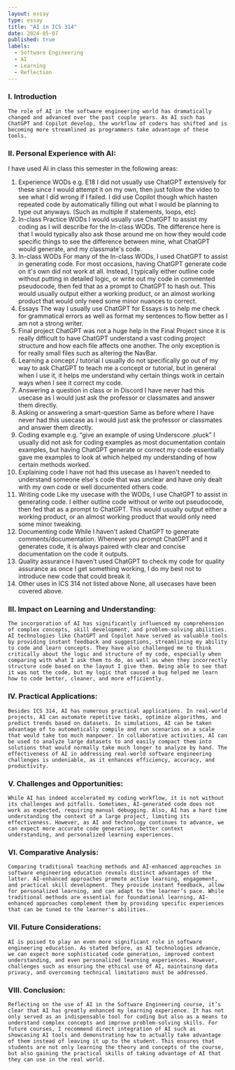 ```yaml
---
layout: essay
type: essay
title: "AI in ICS 314"
date: 2024-05-07
published: true
labels:
  - Software Engineering
  - AI
  - Learning
  - Reflection
---
```

### I. Introduction
    The role of AI in the software engineering world has dramatically changed and advanced over the past couple years. As AI such has ChatGPT and Copilot develop, the workflow of coders has shifted and is becoming more streamlined as programmers take advantage of these tools.

### II. Personal Experience with AI:
I have used AI in class this semester in the following areas:

  1. Experience WODs e.g. E18
        I did not usually use ChatGPT extensively for these since I would attempt it on my own, then just follow the video to see what I did wrong if I failed. I did use Copilot though which hasten repeated code by automatically filling out what I would be planning to type out anyways. (Such as multiple if statements, loops, etc)
  2. In-class Practice WODs
        I would usually use ChatGPT to assist my coding as I will describe for the In-class WODs. The difference here is that I would typically also ask those around me on how they would code specific things to see the difference between mine, what ChatGPT would generate, and my classmate's code.
  3. In-class WODs
        For many of the In-class WODs, I used ChatGPT to assist in generating code. For most occasions, having ChatGPT generate code on it's own did not work at all. Instead, I typically either outline code without putting in detailed logic, or write out my code in commented pseudocode, then fed that as a prompt to ChatGPT to hash out. This would usually output either a working product, or an almost working product that would only need some minor nuances to correct.
  4. Essays
        The way I usually use ChatGPT for Essays is to help me check for grammatical errors as well as format my sentences to flow better as I am not a strong writer.
  5. Final project
        ChatGPT was not a huge help in the Final Project since it is really difficult to have ChatGPT understand a vast coding project structure and how each file affects one another. The only exception is for really small files such as altering the NavBar.
  6. Learning a concept / tutorial
        I usually do not specifically go out of my way to ask ChatGPT to teach me a concept or tutorial, but in general when I use it, it helps me understand why certain things work in certain ways when I see it correct my code.
  7. Answering a question in class or in Discord
        I have never had this usecase as I would just ask the professor or classmates and answer them directly.
  8. Asking or answering a smart-question
        Same as before where I have never had this usecase as I would just ask the professor or classmates and answer them directly.
  9. Coding example e.g. “give an example of using Underscore .pluck”
        I usually did not ask for coding examples as most documentation contain examples, but having ChatGPT generate or correct my code essentially gave me examples to look at which helped my understanding of how certain methods worked.
  10. Explaining code
        I have not had this usecase as I haven't needed to understand someone else's code that was unclear and have only dealt with my own code or well documented others code.
  11. Writing code
        Like my usecase with the WODs, I use ChatGPT to assist in generating code. I either outline code without or write out pseudocode, then fed that as a prompt to ChatGPT. This would usually output either a working product, or an almost working product that would only need some minor tweaking.
  12. Documenting code
        While I haven't asked ChatGPT to generate comments/documentation. Whenever you prompt ChatGPT and it generates code, it is always paired with clear and concise documentation on the code it outputs.
  13. Quality assurance 
        I haven't used ChatGPT to check my code for quality assurance as once I get something working, I do my best not to introduce new code that could break it.
  14. Other uses in ICS 314 not listed above
        None, all usecases have been covered above.

### III. Impact on Learning and Understanding:
    The incorporation of AI has significantly influenced my comprehension of complex concepts, skill development, and problem-solving abilities. AI technologies like ChatGPT and Copilot have served as valuable tools by providing instant feedback and suggestions, streamlining my ability to code and learn concepts. They have also challenged me to think critically about the logic and structure of my code, especially when comparing with what I ask them to do, as well as when they incorrectly structure code based on the layout I give them. Being able to see that it was not the code, but my logic that caused a bug helped me learn how to code better, cleaner, and more efficiently.

### IV. Practical Applications:
    Besides ICS 314, AI has numerous practical applications. In real-world projects, AI can automate repetitive tasks, optimize algorithms, and predict trends based on datasets. In simulations, AI can be taken advantage of to automatically compile and run scenarios on a scale that would take too much manpower. In collaborative activities, AI can be used to analyze large datasets to and easily compact them into solutions that would normally take much longer to analyze by hand. The effectiveness of AI in addressing real-world software engineering challenges is undeniable, as it enhances efficiency, accuracy, and productivity.

### V. Challenges and Opportunities:
    While AI has indeed accelerated my coding workflow, it is not without its challenges and pitfalls. Sometimes, AI-generated code does not work as expected, requiring manual debugging. Also, AI has a hard time understanding the context of a large project, limiting its effectiveness. However, as AI and technology continues to advance, we can expect more accurate code generation, better context understanding, and personalized learning experiences.

### VI. Comparative Analysis:
    Comparing traditional teaching methods and AI-enhanced approaches in software engineering education reveals distinct advantages of the latter. AI-enhanced approaches promote active learning, engagement, and practical skill development. They provide instant feedback, allow for personalized learning, and can adapt to the learner’s pace. While traditional methods are essential for foundational learning, AI-enhanced approaches complement them by providing specific experiences that can be tuned to the learner's abilities.

### VII. Future Considerations:
    AI is poised to play an even more significant role in software engineering education. As stated before, as AI technologies advance, we can expect more sophisticated code generation, improved context understanding, and even personalized learning experiences. However, challenges such as ensuring the ethical use of AI, maintaining data privacy, and overcoming technical limitations must be addressed.

### VIII. Conclusion:
    Reflecting on the use of AI in the Software Engineering course, it’s clear that AI has greatly enhanced my learning experience. It has not only served as an indispensable tool for coding but also as a means to understand complex concepts and improve problem-solving skills. For future courses, I recommend direct integration of AI such as showcasing AI tools and demonstrating how to actually take advantage of them instead of leaving it up to the student. This ensures that students are not only learning the theory and concepts of the course, but also gaining the practical skills of taking advantage of AI that they can use in the real world.